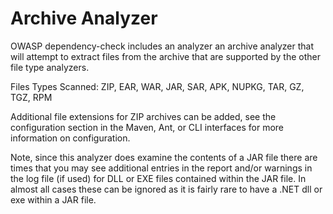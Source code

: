 Archive Analyzer
==============

OWASP dependency-check includes an analyzer an archive analyzer that will attempt
to extract files from the archive that are supported by the other file type
analyzers.

Files Types Scanned: ZIP, EAR, WAR, JAR, SAR, APK, NUPKG, TAR, GZ, TGZ, RPM

Additional file extensions for ZIP archives can be added, see the configuration
section in the Maven, Ant, or CLI interfaces for more information on configuration.

Note, since this analyzer does examine the contents of a JAR file there are times
that you may see additional entries in the report and/or warnings in the log file (if used)
for DLL or EXE files contained within the JAR file. In almost all cases these can
be ignored as it is fairly rare to have a .NET dll or exe within a JAR file.
